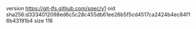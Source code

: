 version https://git-lfs.github.com/spec/v1
oid sha256:d3334012098ed6c5c28c455db61ee26b5f5cd4517ca2424b4ec84f16b43191b4
size 116
